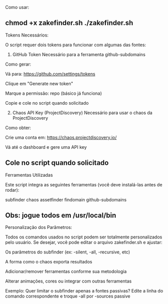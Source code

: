 Como usar:

chmod +x zakefinder.sh
./zakefinder.sh
-----------------------
Tokens Necessários:

O script requer dois tokens para funcionar com algumas das fontes:

1. GitHub Token
Necessário para a ferramenta github-subdomains

Como gerar:

Vá para: https://github.com/settings/tokens

Clique em "Generate new token"

Marque a permissão: repo (básico já funciona)

Copie e cole no script quando solicitado

2. Chaos API Key (ProjectDiscovery)
Necessário para usar o chaos da ProjectDiscovery

Como obter:

Crie uma conta em: https://chaos.projectdiscovery.io/

Vá até o dashboard e gere uma API key

Cole no script quando solicitado
-----------------------
Ferramentas Utilizadas

Este script integra as seguintes ferramentas (você deve instalá-las antes de rodar):

subfinder
chaos
assetfinder
findomain
github-subdomains

Obs: jogue todos em /usr/local/bin
-----------------------
Personalização dos Parâmetros:

Todos os comandos usados no script podem ser totalmente personalizados pelo usuário.
Se desejar, você pode editar o arquivo zakefinder.sh e ajustar:

Os parâmetros do subfinder (ex: -silent, -all, -recursive, etc)

A forma como o chaos exporta resultados

Adicionar/remover ferramentas conforme sua metodologia

Alterar animações, cores ou integrar com outras ferramentas

Exemplo: Quer limitar o subfinder apenas a fontes passivas?
Edite a linha do comando correspondente e troque -all por -sources passive
